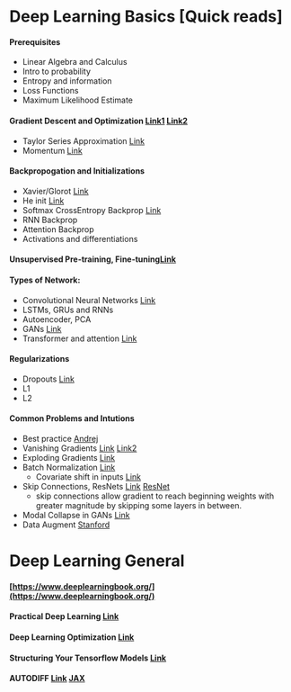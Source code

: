 # Deep Learning Basics [Quick reads]

#### Prerequisites 
- Linear Algebra and Calculus
- Intro to probability
- Entropy and information
- Loss Functions
- Maximum Likelihood Estimate


#### Gradient Descent and Optimization [Link1](https://docs.google.com/document/d/e/2PACX-1vSRkLjI5Kpt8dPyN5wylb1ZgkdhzKTv21MrRIWktbOymwHzHOLXzxer4K57jnVmSa5kybLieV8Lc4CF/pub) [Link2](https://docs.google.com/document/d/e/2PACX-1vQmomWlyGsNQUyvBHRK6YMhiLJ6ee0PWPG4hZZyLRFHFE412lZgO5qHZ7iUkxltM0rxhJ8uf79bZSSk/pub)
- Taylor Series Approximation [Link](https://suzyahyah.github.io/calculus/optimization/2018/04/06/Taylor-Series-Newtons-Method.html)
- Momentum [Link](https://distill.pub/2017/momentum/)

#### Backpropogation and Initializations 
- Xavier/Glorot [Link](https://www.deeplearning.ai/ai-notes/initialization/)
- He init [Link](https://medium.com/@shoray.goel/kaiming-he-initialization-a8d9ed0b5899)
- Softmax CrossEntropy Backprop [Link](https://www.ics.uci.edu/~pjsadows/notes.pdf)
- RNN Backprop
- Attention Backprop
- Activations and differentiations

#### Unsupervised Pre-training, Fine-tuning[Link](https://www.youtube.com/watch?v=Oq38pINmddk)

#### Types of Network:
- Convolutional Neural Networks [Link](https://docs.google.com/document/d/e/2PACX-1vRG_-7Xe6DTwg-yfwPmYMoezS8WDYpWjC7jTnQeJnA4dDAiXlLBHwgkzQl_j-fCpZQTmuYU99ePGXww/pub)
- LSTMs, GRUs and RNNs
- Autoencoder, PCA 
- GANs [Link](https://lilianweng.github.io/lil-log/2017/08/20/from-GAN-to-WGAN.html)
- Transformer and attention [Link](https://lilianweng.github.io/lil-log/2018/06/24/attention-attention.html)

#### Regularizations 
- Dropouts [Link](https://medium.com/@bingobee01/a-review-of-dropout-as-applied-to-rnns-72e79ecd5b7b)
- L1
- L2

#### Common Problems and Intutions
- Best practice [Andrej](http://karpathy.github.io/2019/04/25/recipe/)
- Vanishing Gradients [Link](https://machinelearningmastery.com/how-to-fix-vanishing-gradients-using-the-rectified-linear-activation-function/) [Link2](https://towardsdatascience.com/the-vanishing-gradient-problem-69bf08b15484)
- Exploding Gradients [Link](https://www.machinecurve.com/index.php/2019/09/16/he-xavier-initialization-activation-functions-choose-wisely/)
- Batch Normalization [Link](https://towardsdatascience.com/batch-norm-explained-visually-how-it-works-and-why-neural-networks-need-it-b18919692739)
  - Covariate shift in inputs [Link](https://www.youtube.com/watch?v=nUUqwaxLnWs)  
- Skip Connections, ResNets [Link](https://www.youtube.com/watch?v=RYth6EbBUqM) [ResNet](https://www.youtube.com/watch?v=ahkBkIGdnWQ)
  - skip connections allow gradient to reach beginning weights with greater magnitude by skipping some layers in between.
- Modal Collapse in GANs [Link]()
- Data Augment [Stanford](https://stanford.edu/~shervine/teaching/cs-230/cheatsheet-deep-learning-tips-and-tricks) 


# Deep Learning General 

#### [https://www.deeplearningbook.org/](https://www.deeplearningbook.org/)

#### Practical Deep Learning [Link](http://course.fast.ai/lessons/lessons.html)

#### Deep Learning Optimization [Link](https://github.com/harsh306/awesome-nn-optimization)

#### Structuring Your Tensorflow Models [Link](https://danijar.com/structuring-your-tensorflow-models/)

#### AUTODIFF [Link](http://videolectures.net/deeplearning2017_johnson_automatic_differentiation/)  [JAX](https://colinraffel.com/blog/you-don-t-know-jax.html)





